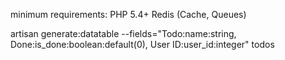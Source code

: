 minimum requirements:
PHP 5.4+
Redis (Cache, Queues)


artisan generate:datatable --fields="Todo:name:string, Done:is_done:boolean:default(0), User ID:user_id:integer" todos